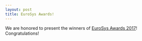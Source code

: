```yaml
---
layout: post
title: EuroSys Awards!
---
```


We are honored to present the winners of [EuroSys Awards 2017](http://eurosys2017.org/program/awards)! Congratulations!


